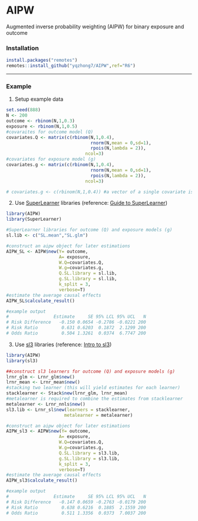 
# AIPW

<!-- badges: start -->
<!-- badges: end -->

Augmented inverse probability weighting (AIPW) for binary exposure and outcome


### Installation

``` r
install.packages("remotes")
remotes::install_github("yqzhong7/AIPW",ref="R6")
```

------

### Example

1. Setup example data

``` r
set.seed(888)
N <- 200
outcome <- rbinom(N,1,0.3)
exposure <- rbinom(N,1,0.5)
#covaraites for outcome model (Q)
covariates.Q <- matrix(c(rbinom(N,1,0.4),
                                rnorm(N,mean = 0,sd=1),
                                rpois(N,lambda = 2)),
                              ncol=3)
#covariates for exposure model (g)
covariates.g <- matrix(c(rbinom(N,1,0.4),
                                rnorm(N,mean = 0,sd=1),
                                rpois(N,lambda = 2)),
                              ncol=3)

# covariates.g <- c(rbinom(N,1,0.4)) #a vector of a single covariate is also supported
```

2. Use [SuperLearner](https://cran.r-project.org/web/packages/SuperLearner/index.html) libraries (reference: [Guide to SuperLearner](https://cran.r-project.org/web/packages/SuperLearner/vignettes/Guide-to-SuperLearner.html))

``` r
library(AIPW)
library(SuperLearner)

#SuperLearner libraries for outcome (Q) and exposure models (g)
sl.lib <- c("SL.mean","SL.glm")

#construct an aipw object for later estimations 
AIPW_SL <- AIPW$new(Y= outcome,
                    A= exposure,
                    W.Q=covariates.Q, 
                    W.g=covariates.g,
                    Q.SL.library = sl.lib,
                    g.SL.library = sl.lib,
                    k_split = 3,
                    verbose=T)
#estimate the average causal effects
AIPW_SL$calculate_result()

#example output
#                 Estimate     SE 95% LCL 95% UCL   N
# Risk Difference   -0.150 0.0654 -0.2786 -0.0221 200
# Risk Ratio         0.631 0.6203  0.1872  2.1299 200
# Odds Ratio         0.504 1.3261  0.0374  6.7747 200
```

3. Use [sl3](https://tlverse.org/sl3/index.html) libraries (reference: [Intro to sl3](https://tlverse.org/sl3/articles/intro_sl3.html))


```R
library(AIPW)
library(sl3)

##construct sl3 learners for outcome (Q) and exposure models (g)
lrnr_glm <- Lrnr_glm$new()
lrnr_mean <- Lrnr_mean$new()
#stacking two learner (this will yield estimates for each learner)
stacklearner <- Stack$new(lrnr_glm, lrnr_mean) 
#metalearner is required to combine the estimates from stacklearner
metalearner <- Lrnr_nnls$new()
sl3.lib <- Lrnr_sl$new(learners = stacklearner,
                      metalearner = metalearner)

#construct an aipw object for later estimations 
AIPW_sl3 <- AIPW$new(Y= outcome,
                    A= exposure,
                    W.Q=covariates.Q, 
                    W.g=covariates.g,
                    Q.SL.library = sl3.lib,
                    g.SL.library = sl3.lib,
                    k_split = 3,
                    verbose=T)
#estimate the average causal effects
AIPW_sl3$calculate_result()

#example output
#                 Estimate     SE 95% LCL 95% UCL   N
# Risk Difference   -0.147 0.0659 -0.2763 -0.0179 200
# Risk Ratio         0.638 0.6216  0.1885  2.1559 200
# Odds Ratio         0.511 1.3356  0.0373  7.0037 200
```

